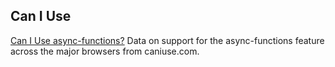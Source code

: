 

## Can I Use

<p class="ciu_embed" data-feature="async-functions" data-periods="future_1,current,past_1,past_2">
  <a href="http://caniuse.com/#feat=async-functions">Can I Use async-functions?</a> Data on support for the async-functions feature across the major browsers from caniuse.com.
</p>